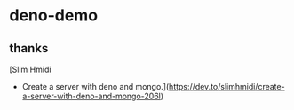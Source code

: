 # deno-demo


## thanks 

[Slim Hmidi
- Create a server with deno and mongo.](https://dev.to/slimhmidi/create-a-server-with-deno-and-mongo-206l)
